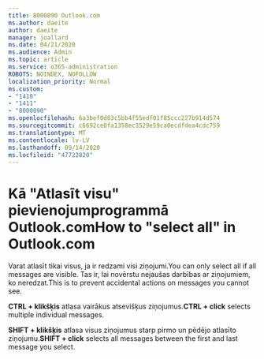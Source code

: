 ```yaml
---
title: 8000090 Outlook.com
ms.author: daeite
author: daeite
manager: joallard
ms.date: 04/21/2020
ms.audience: Admin
ms.topic: article
ms.service: o365-administration
ROBOTS: NOINDEX, NOFOLLOW
localization_priority: Normal
ms.custom:
- "1410"
- "1411"
- "8000090"
ms.openlocfilehash: 6a3bef0d83c5bb4f55edf01f85ccc227b914d574
ms.sourcegitcommit: c6692ce0fa1358ec3529e59ca0ecdfdea4cdc759
ms.translationtype: MT
ms.contentlocale: lv-LV
ms.lasthandoff: 09/14/2020
ms.locfileid: "47722820"
---
```

# <a name="how-to-select-all-in-outlookcom"></a><span data-ttu-id="cbcb3-102">Kā "Atlasīt visu" pievienojumprogrammā Outlook.com</span><span class="sxs-lookup"><span data-stu-id="cbcb3-102">How to "select all" in Outlook.com</span></span>

<span data-ttu-id="cbcb3-103">Varat atlasīt tikai visus, ja ir redzami visi ziņojumi.</span><span class="sxs-lookup"><span data-stu-id="cbcb3-103">You can only select all if all messages are visible.</span></span> <span data-ttu-id="cbcb3-104">Tas ir, lai novērstu nejaušas darbības ar ziņojumiem, ko neredzat.</span><span class="sxs-lookup"><span data-stu-id="cbcb3-104">This is to prevent accidental actions on messages you cannot see.</span></span>

<span data-ttu-id="cbcb3-105">**CTRL + klikšķis** atlasa vairākus atsevišķus ziņojumus.</span><span class="sxs-lookup"><span data-stu-id="cbcb3-105">**CTRL + click** selects multiple individual messages.</span></span>

<span data-ttu-id="cbcb3-106">**SHIFT + klikšķis** atlasa visus ziņojumus starp pirmo un pēdējo atlasīto ziņojumu.</span><span class="sxs-lookup"><span data-stu-id="cbcb3-106">**SHIFT + click** selects all messages between the first and last message you select.</span></span>